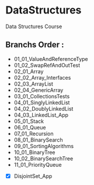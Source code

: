 
# DataStructures
Data Structures Course

Branchs Order :
-----
- 01_01_ValueAndReferenceType
- 01_02_SwapRefAndOutTest
- 02_01_Array
- 02_02_Array_Interfaces
- 02_03_ArrayList
- 02_04_GenericArray
- 03_01_CollectionsTests
- 04_01_SinglyLinkedList
- 04_02_DoublyLinkedList
- 04_03_LinkedList_App
- 05_01_Stack
- 06_01_Queue
- 07_01_Recursion
- 08_01_BinarySearch
- 09_01_SortingAlgorithms
- 10_01_BinaryTree
- 10_02_BinarySearchTree
- 11_01_PriorityQueue 
- [x] DisjointSet_App

